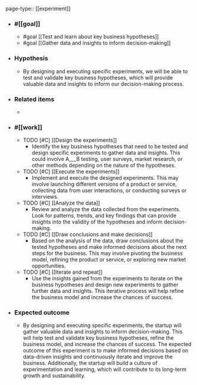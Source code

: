 page-type:: [[experiment]]



  - ### #[[goal]]
    - #goal [[Test and learn about key business hypotheses]]
    - #goal [[Gather data and insights to inform decision-making]]
  - ### Hypothesis
    - By designing and executing specific experiments, we will be able to test and validate key business hypotheses, which will provide valuable data and insights to inform our decision-making process.
  - ### Related items
    - 
  - ### #[[work]]
    - TODO [#C] [[Design the experiments]]
      - Identify the key business hypotheses that need to be tested and design specific experiments to gather data and insights. This could involve A___B testing, user surveys, market research, or other methods depending on the nature of the hypotheses.
    - TODO [#C] [[Execute the experiments]]
      - Implement and execute the designed experiments. This may involve launching different versions of a product or service, collecting data from user interactions, or conducting surveys or interviews.
    - TODO [#C] [[Analyze the data]]
      - Review and analyze the data collected from the experiments. Look for patterns, trends, and key findings that can provide insights into the validity of the hypotheses and inform decision-making.
    - TODO [#C] [[Draw conclusions and make decisions]]
      - Based on the analysis of the data, draw conclusions about the tested hypotheses and make informed decisions about the next steps for the business. This may involve pivoting the business model, refining the product or service, or exploring new market opportunities.
    - TODO [#C] [[Iterate and repeat]]
      - Use the insights gained from the experiments to iterate on the business hypotheses and design new experiments to gather further data and insights. This iterative process will help refine the business model and increase the chances of success.
  - ### Expected outcome
    - By designing and executing specific experiments, the startup will gather valuable data and insights to inform decision-making. This will help test and validate key business hypotheses, refine the business model, and increase the chances of success. The expected outcome of this experiment is to make informed decisions based on data-driven insights and continuously iterate and improve the business. Additionally, the startup will build a culture of experimentation and learning, which will contribute to its long-term growth and sustainability.











